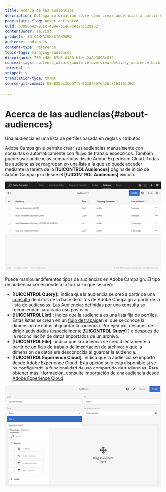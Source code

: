 ```yaml
---
title: Acerca de las audiencias
description: Obtenga información sobre cómo crear audiencias a partir de una consulta, una lista o un archivo, y cómo importarlas desde Adobe Experience Cloud.
page-status-flag: never-activated
uuid: b3996642-96ec-489e-b146-c8c2cb52aa32
contentOwner: sauviat
products: SG_CAMPAIGN/STANDARD
audience: audiences
content-type: reference
topic-tags: managing-audiences
discoiquuid: 750ecd8d-67a5-4180-bfec-2a8e3098c812
context-tags: audience,wizard;audience,overview;delivery,audience,back
internal: n
snippet: y
translation-type: tm+mt
source-git-commit: 68e825bc3b6b7f94f61875e7da2bc8f63f06d9cb

---
```



# Acerca de las audiencias{#about-audiences}

Una audiencia es una lista de perfiles basada en reglas y atributos.

Adobe Campaign le permite crear sus audiencias manualmente con consultas o automáticamente con flujos de trabajo específicos. También puede usar audiencias compartidas desde Adobe Experience Cloud. Todas las audiencias se reagrupan en una lista a la que se puede acceder mediante la tarjeta de la **[!UICONTROL Audiences]** página de inicio de Adobe Campaign o desde el **[!UICONTROL Audiences]** vínculo.

![](assets/audience_1.png)

Puede manipular diferentes tipos de audiencias en Adobe Campaign. El tipo de audiencia corresponde a la forma en que se creó:

* **[!UICONTROL Query]**:: indica que la audiencia se creó a partir de una [consulta](../../automating/using/editing-queries.md#about-query-editor) de datos de la base de datos de Adobe Campaign a partir de la lista de audiencias. Las Audiencias definidas por una consulta se recomiendan para cada uso posterior.
* **[!UICONTROL List]**:: indica que la audiencia es una lista fija de perfiles. Estas listas se crean en un [flujo de trabajo](../../automating/using/get-started-workflows.md)en el que se conoce la dimensión de datos al guardar la audiencia. Por ejemplo, después de dirigir actividades (especialmente **[!UICONTROL Query]** ) o después de la reconciliación de datos importados de un archivo.
* **[!UICONTROL File]**:: indica que la audiencia se creó directamente a partir de un flujo de trabajo de importación [de](../../automating/using/load-file.md) archivos y que la dimensión de datos era desconocida al guardar la audiencia.
* **[!UICONTROL Experience Cloud]**:: indica que la audiencia se importó desde Adobe Experience Cloud. Esta opción solo está disponible si se ha configurado la funcionalidad de uso compartido de audiencias. Para obtener más información, consulte [Importación de una audiencia desde Adobe Experience Cloud](../../integrating/using/sharing-audiences-with-audience-manager-or-people-core-service.md#importing-an-audience).

![](assets/audience_type_selection.png)
